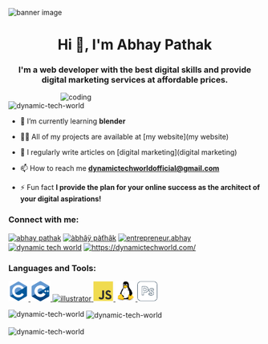 ![banner image](https://www.canva.com/design/DAF5ogjS1co/DjEulrvb_3LlMVnlWfSp7A/edit?utm_content=DAF5ogjS1co&utm_campaign=designshare&utm_medium=link2&utm_source=sharebutton)
<h1 align="center">Hi 👋, I'm Abhay Pathak</h1>
<h3 align="center">I'm a web developer with the best digital skills and provide digital marketing services at affordable prices.</h3>

<img align="right" alt="coding" width="400" src="[https://www.google.com/url?sa=i&url=https%3A%2F%2Fgifer.com%2Fen%2Fgifs%2Fcoding&psig=AOvVaw28DXHrEo-aPn51XsGgLjx-&ust=1705111267812000&source=images&cd=vfe&opi=89978449&ved=0CBIQjRxqFwoTCMCVxNLg1oMDFQAAAAAdAAAAABAW](https://i.gifer.com/JXA0.gif)">

<p align="left"> <img src="https://komarev.com/ghpvc/?username=dynamic-tech-world&label=Profile%20views&color=0e75b6&style=flat" alt="dynamic-tech-world" /> </p>

- 🌱 I’m currently learning **blender**

- 👨‍💻 All of my projects are available at [my website](my website)

- 📝 I regularly write articles on [digital marketing](digital marketing)

- 📫 How to reach me **dynamictechworldofficial@gmail.com**

- ⚡ Fun fact **I provide the plan for your online success as the architect of your digital aspirations!**

<h3 align="left">Connect with me:</h3>
<p align="left">
<a href="https://linkedin.com/in/abhay pathak" target="blank"><img align="center" src="https://raw.githubusercontent.com/rahuldkjain/github-profile-readme-generator/master/src/images/icons/Social/linked-in-alt.svg" alt="abhay pathak" height="30" width="40" /></a>
<a href="https://fb.com/àbhâÿ pàťhãk" target="blank"><img align="center" src="https://raw.githubusercontent.com/rahuldkjain/github-profile-readme-generator/master/src/images/icons/Social/facebook.svg" alt="àbhâÿ pàťhãk" height="30" width="40" /></a>
<a href="https://instagram.com/entrepreneur.abhay" target="blank"><img align="center" src="https://raw.githubusercontent.com/rahuldkjain/github-profile-readme-generator/master/src/images/icons/Social/instagram.svg" alt="entrepreneur.abhay" height="30" width="40" /></a>
<a href="https://www.youtube.com/c/dynamic tech world" target="blank"><img align="center" src="https://raw.githubusercontent.com/rahuldkjain/github-profile-readme-generator/master/src/images/icons/Social/youtube.svg" alt="dynamic tech world" height="30" width="40" /></a>
<a href="/https://dynamictechworld.com/" target="blank"><img align="center" src="https://raw.githubusercontent.com/rahuldkjain/github-profile-readme-generator/master/src/images/icons/Social/rss.svg" alt="https://dynamictechworld.com/" height="30" width="40" /></a>
</p>

<h3 align="left">Languages and Tools:</h3>
<p align="left"> <a href="https://www.cprogramming.com/" target="_blank" rel="noreferrer"> <img src="https://raw.githubusercontent.com/devicons/devicon/master/icons/c/c-original.svg" alt="c" width="40" height="40"/> </a> <a href="https://www.w3schools.com/cpp/" target="_blank" rel="noreferrer"> <img src="https://raw.githubusercontent.com/devicons/devicon/master/icons/cplusplus/cplusplus-original.svg" alt="cplusplus" width="40" height="40"/> </a> <a href="https://www.adobe.com/in/products/illustrator.html" target="_blank" rel="noreferrer"> <img src="https://www.vectorlogo.zone/logos/adobe_illustrator/adobe_illustrator-icon.svg" alt="illustrator" width="40" height="40"/> </a> <a href="https://developer.mozilla.org/en-US/docs/Web/JavaScript" target="_blank" rel="noreferrer"> <img src="https://raw.githubusercontent.com/devicons/devicon/master/icons/javascript/javascript-original.svg" alt="javascript" width="40" height="40"/> </a> <a href="https://www.linux.org/" target="_blank" rel="noreferrer"> <img src="https://raw.githubusercontent.com/devicons/devicon/master/icons/linux/linux-original.svg" alt="linux" width="40" height="40"/> </a> <a href="https://www.photoshop.com/en" target="_blank" rel="noreferrer"> <img src="https://raw.githubusercontent.com/devicons/devicon/master/icons/photoshop/photoshop-line.svg" alt="photoshop" width="40" height="40"/> </a> </p>

<p><img align="left" src="https://github-readme-stats.vercel.app/api/top-langs?username=dynamic-tech-world&show_icons=true&locale=en&layout=compact" alt="dynamic-tech-world" /></p>

<p>&nbsp;<img align="center" src="https://github-readme-stats.vercel.app/api?username=dynamic-tech-world&show_icons=true&locale=en" alt="dynamic-tech-world" /></p>

<p><img align="center" src="https://github-readme-streak-stats.herokuapp.com/?user=dynamic-tech-world&" alt="dynamic-tech-world" /></p>
